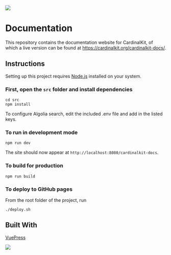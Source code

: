 <img src="https://github.com/CardinalKit/CardinalKit/blob/master/CardinalKit-Web-Assets/header.png?raw=true" />

# Documentation

This repository contains the documentation website for CardinalKit, of which a live version can be found at https://cardinalkit.org/cardinalkit-docs/.

## Instructions

Setting up this project requires [Node.js](https://nodejs.org/) installed on your system.

### First, open the `src` folder and install dependencies
```
cd src
npm install
```
To configure Algolia search, edit the included .env file and add in the listed keys.

### To run in development mode
```
npm run dev
```

The site should now appear at `http://localhost:8080/cardinalkit-docs`.

### To build for production
```
npm run build
```

### To deploy to GitHub pages

From the root folder of the project, run

```
./deploy.sh
```

## Built With
[VuePress](https://vuepress.vuejs.org/)

<img src="https://github.com/CardinalKit/CardinalKit/raw/master/CardinalKit-Web-Assets/footer.png?raw=true" />
